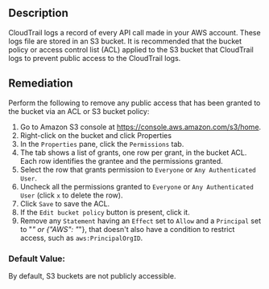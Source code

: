 ## Description

CloudTrail logs a record of every API call made in your AWS account. These logs file are stored in an S3 bucket. It is recommended that the bucket policy or access control list (ACL) applied to the S3 bucket that CloudTrail logs to prevent public access to the CloudTrail logs.

## Remediation

Perform the following to remove any public access that has been granted to the bucket via an ACL or S3 bucket policy:

1. Go to Amazon S3 console at https://console.aws.amazon.com/s3/home.
2. Right-click on the bucket and click Properties
3. In the `Properties` pane, click the `Permissions` tab.
4. The tab shows a list of grants, one row per grant, in the bucket ACL. Each row identifies the grantee and the permissions granted.
5. Select the row that grants permission to `Everyone` or `Any Authenticated User`.
6. Uncheck all the permissions granted to `Everyone` or `Any Authenticated User` (click `x` to delete the row).
7. Click `Save` to save the ACL.
8. If the `Edit bucket policy` button is present, click it.
9. Remove any `Statement` having an `Effect` set to `Allow` and a `Principal` set to "*" or {"AWS": "*"}, that doesn't also have a condition to restrict access, such as `aws:PrincipalOrgID`.

### Default Value:

By default, S3 buckets are not publicly accessible.